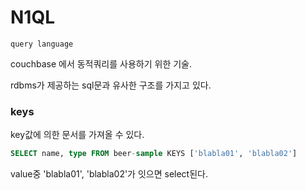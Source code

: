 # N1QL

`query language`

couchbase 에서 동적쿼리를 사용하기 위한 기술.

rdbms가 제공하는 sql문과 유사한 구조를 가지고 있다.





### keys

key값에 의한 문서를 가져올 수 있다.

```sql
SELECT name, type FROM beer-sample KEYS ['blabla01', 'blabla02']
```

value중 'blabla01', 'blabla02'가 잇으면 select된다.